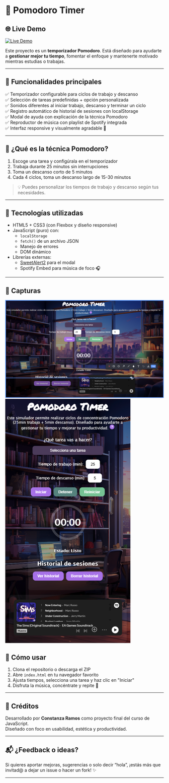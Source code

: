 # 🍅 Pomodoro Timer

## 🌐 Live Demo
[![Live Demo](https://img.shields.io/badge/Live_Demo-Click_Here-brightgreen)](https://constanzaramos.github.io/pomodoro-timer/)
 

Este proyecto es un **temporizador Pomodoro**. Está diseñado para ayudarte a **gestionar mejor tu tiempo**, fomentar el enfoque y mantenerte motivado mientras estudias o trabajas.

---

## 🎯 Funcionalidades principales

✅ Temporizador configurable para ciclos de trabajo y descanso  
✅ Selección de tareas predefinidas + opción personalizada  
✅ Sonidos diferentes al iniciar trabajo, descanso y terminar un ciclo  
✅ Registro automático de historial de sesiones con localStorage  
✅ Modal de ayuda con explicación de la técnica Pomodoro  
✅ Reproductor de música con playlist de Spotify integrada  
✅ Interfaz responsive y visualmente agradable 💜  

---

## 🧠 ¿Qué es la técnica Pomodoro?

1. Escoge una tarea y configúrala en el temporizador  
2. Trabaja durante 25 minutos sin interrupciones  
3. Toma un descanso corto de 5 minutos  
4. Cada 4 ciclos, toma un descanso largo de 15-30 minutos  

> 💡 Puedes personalizar los tiempos de trabajo y descanso según tus necesidades.

---

## 🧩 Tecnologías utilizadas

- HTML5 + CSS3 (con Flexbox y diseño responsive)
- JavaScript (puro) con:
  - `localStorage`
  - `fetch()` de un archivo JSON
  - Manejo de errores
  - DOM dinámico
- Librerías externas:
  - [SweetAlert2](https://sweetalert2.github.io/) para el modal
  - Spotify Embed para música de foco 🎧

---
## 📸 Capturas
![Vista principal del temporizador](./assets/Pomodoro-Timer.png) 
 ![Modo responsive en móvil](./assets/mobile.png)

## 🚀 Cómo usar

1. Clona el repositorio o descarga el ZIP  
2. Abre `index.html` en tu navegador favorito  
3. Ajusta tiempos, selecciona una tarea y haz clic en "Iniciar"  
4. Disfruta la música, concéntrate y repite 🍃

---

## 🧡 Créditos

Desarrollado por **Constanza Ramos** como proyecto final del curso de JavaScript.  
Diseñado con foco en usabilidad, estética y productividad.

---

## 📬 ¿Feedback o ideas?

Si quieres aportar mejoras, sugerencias o solo decir “hola”, ¡estás más que invitad@ a dejar un issue o hacer un fork! ✨

---
